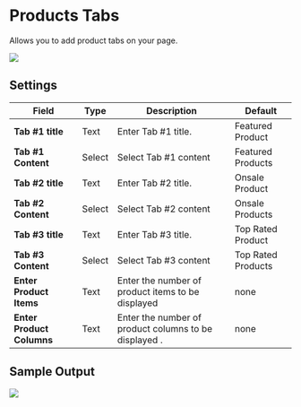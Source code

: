 # Products Tabs

Allows you to add product tabs on your page.

![](http://transvelo.github.io/docs/electro/images/vc-product-tabs-setting.png)

## Settings

| Field | Type | Description | Default
| -- | -- | -- | -- |
| **Tab #1 title** | Text |  Enter Tab #1 title. | Featured Product
| **Tab #1 Content** | Select |  Select Tab #1 content | Featured Products
| **Tab #2 title** | Text |  Enter Tab #2 title. | Onsale Product
| **Tab #2 Content** | Select |  Select Tab #2 content | Onsale Products
| **Tab #3 title** | Text |  Enter Tab #3 title. | Top Rated Product
| **Tab #3 Content** | Select |  Select Tab #3 content | Top Rated Products
| **Enter Product Items** | Text | Enter the number of product items to be displayed | none
| **Enter Product Columns** | Text | Enter the number of product columns to be displayed . | none

## Sample Output

![](http://transvelo.github.io/docs/electro/images/vc-product-tabs-output.png)

